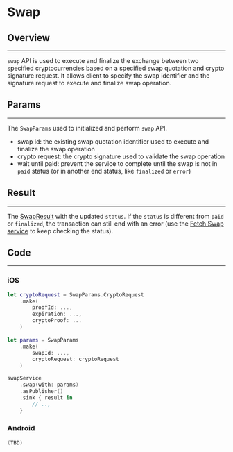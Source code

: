 # Swap

## Overview
---
`swap` API is used to execute and finalize the exchange between two specified cryptocurrencies based on a specified swap quotation and crypto signature request. It allows client to specify the swap identifier and the signature request to execute and finalize swap operation.

## Params
---
The `SwapParams` used to initialized and perform `swap` API.

- swap id: the existing swap quotation identifier used to execute and finalize the swap operation
- crypto request: the crypto signature used to validate the swap operation
- wait until paid: prevent the service to complete until the swap is not in `paid` status (or in another end status, like `finalized` or `error`)

## Result
---
The [SwapResult](SwapResult.md) with the updated `status`. If the `status` is different from `paid` or `finalized`, the transaction can still end with an error (use the [Fetch Swap service](FetchSwap.md) to keep checking the status).

## Code
---
### iOS
```swift
let cryptoRequest = SwapParams.CryptoRequest
    .make(
        proofId: ...,
        expiration: ...,
        cryptoProof: ...
    )      
    
let params = SwapParams
    .make(
        swapId: ...,
        cryptoRequest: cryptoRequest
    )

swapService
    .swap(with: params)
    .asPublisher()
    .sink { result in
        // ..,
    }
```

### Android
```kotlin
(TBD)
```